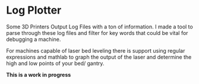 # Log Plotter

Some 3D Printers Output Log Files with a ton of information. I made a tool to parse through these log files and filter for key words that could be vital for debugging a machine. 

For machines capable of laser bed leveling there is support using regular expressions and mathlab to graph the output of the laser and determine the high and low points of your bed/ gantry.

**This is a work in progress**

<a href="https://github.com/jaysongiroux/logplotter/blob/master/Screen%20Shot%202019-07-09%20at%202.35.14%20PM.png"></a>
